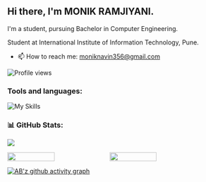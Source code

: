 
<!--
**Monik03** is a ✨ _special_ ✨ repository because its `README.md` (this file) appears on your GitHub profile.

Here are some ideas to get you started:
-->


## Hi there, I'm MONIK RAMJIYANI.
I'm a student, pursuing Bachelor in Computer Engineering.

Student at International Institute of Information Technology, Pune.

- 📫 How to reach me: moniknavin356@gmail.com

![Profile views](https://gpvc.arturio.dev/Monik03)  



<h3 align="left">Tools and languages: </h3>

![My Skills](https://skillicons.dev/icons?i=html,css,js,c,cpp,py,)

### 📊 GitHub Stats:

![](https://github-readme-stats.vercel.app/api/top-langs/?username=Monik03&theme=gotham&hide_border=false&include_all_commits=false&count_private=false&layout=compact)

<div style="display: flex; flex-direction: row;">

<img width="46%" src="https://github-readme-stats.vercel.app/api?username=Monik03&theme=gotham&hide_border=false&include_all_commits=false&count_private=false" />

<img width="46%" src="https://github-readme-streak-stats.herokuapp.com/?user=Monik03&theme=gotham&hide_border=false" />

</div>

[![AB'z github activity graph](https://activity-graph.herokuapp.com/graph?username=Monik03&theme=gotham)](https://github.com/Monik03)
